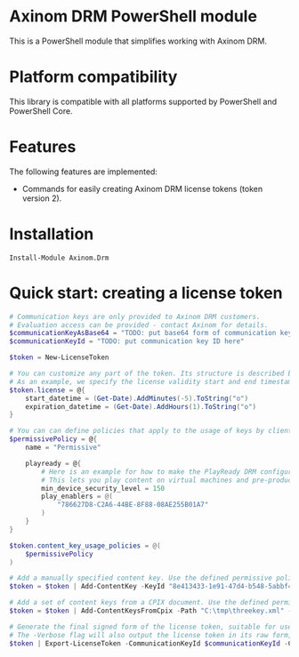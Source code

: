 Axinom DRM PowerShell module
===================

This is a PowerShell module that simplifies working with Axinom DRM.

Platform compatibility
======================

This library is compatible with all platforms supported by PowerShell and PowerShell Core.

Features
========

The following features are implemented:

* Commands for easily creating Axinom DRM license tokens (token version 2).

Installation
============

`Install-Module Axinom.Drm`

Quick start: creating a license token
=========================

```powershell
# Communication keys are only provided to Axinom DRM customers.
# Evaluation access can be provided - contact Axinom for details.
$communicationKeyAsBase64 = "TODO: put base64 form of communication key here"
$communicationKeyId = "TODO: put communication key ID here"

$token = New-LicenseToken

# You can customize any part of the token. Its structure is described by the Axinom DRM documentation.
# As an example, we specify the license validity start and end timestamps here.
$token.license = @{
    start_datetime = (Get-Date).AddMinutes(-5).ToString("o")
    expiration_datetime = (Get-Date).AddHours(1).ToString("o")
}

# You can can define policies that apply to the usage of keys by client devices.
$permissivePolicy = @{
    name = "Permissive"

    playready = @{
        # Here is an example for how to make the PlayReady DRM configuration maximally permissive.
        # This lets you play content on virtual machines and pre-production devices, for easy testing.
        min_device_security_level = 150
        play_enablers = @(
            "786627D8-C2A6-44BE-8F88-08AE255B01A7"
        )
    }
}

$token.content_key_usage_policies = @(
    $permissivePolicy
)

# Add a manually specified content key. Use the defined permissive policy.
$token = $token | Add-ContentKey -KeyId "8e413433-1e91-47d4-b548-5abbf4f6564e" -KeyAsBase64 "WMDlg3QKs72fEKsquqnPFg==" -CommunicationKeyAsBase64 $communicationKey -KeyUsagePolicyName $permissivePolicy.name

# Add a set of content keys from a CPIX document. Use the defined permissive policy.
$token = $token | Add-ContentKeysFromCpix -Path "C:\tmp\threekey.xml" -CommunicationKeyAsBase64 $communicationKeyAsBase64  -KeyUsagePolicyName $permissivePolicy.name

# Generate the final signed form of the license token, suitable for use in a license request.
# The -Verbose flag will also output the license token in its raw form, before signing.
$token | Export-LicenseToken -CommunicationKeyId $communicationKeyId -CommunicationKeyAsBase64 $communicationKeyAsBase64 -Verbose
```